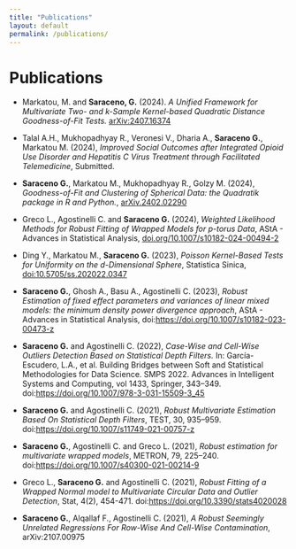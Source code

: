 ```yaml
---
title: "Publications"
layout: default
permalink: /publications/
---
```


# Publications

- Markatou, M. and **Saraceno, G.** (2024). *A Unified Framework for Multivariate Two- and k-Sample Kernel-based Quadratic Distance Goodness-of-Fit Tests.* [arXiv:2407.16374](https://doi.org/10.48550/arXiv.2407.16374)

- Talal A.H., Mukhopadhyay R., Veronesi V., Dharia A., **Saraceno G.**, Markatou M. (2024), *Improved Social Outcomes after Integrated Opioid Use Disorder and Hepatitis C Virus Treatment through Facilitated Telemedicine*, Submitted.

- **Saraceno G.**, Markatou M., Mukhopadhyay R., Golzy M. (2024), *Goodness-of-Fit and Clustering of Spherical Data: the Quadratik package in R and Python.*, [arXiv.2402.02290](https://doi.org/10.48550/arXiv.2402.02290)

- Greco L., Agostinelli C. and **Saraceno G.** (2024), *Weighted Likelihood Methods for Robust Fitting of Wrapped Models for p-torus Data*, AStA - Advances in Statistical Analysis, [doi.org/10.1007/s10182-024-00494-2](https://link.springer.com/article/10.1007/s10182-024-00494-2)
 
 - Ding Y., Markatou M., **Saraceno G.** (2023), *Poisson Kernel-Based Tests for Uniformity on the d-Dimensional Sphere*, Statistica Sinica, [doi:10.5705/ss.202022.0347](https://r.search.yahoo.com/_ylt=AwrhQhI2h_pm90YrYtXc5olQ;_ylu=Y29sbwNiZjEEcG9zAzEEdnRpZAMEc2VjA3Ny/RV=2/RE=1727723447/RO=10/RU=https%3a%2f%2fwww3.stat.sinica.edu.tw%2fss_newpaper%2fSS-2022-0347_na.pdf/RK=2/RS=sUkD8.YvcGzeQG78h507Gz8IcRM-)

- **Saraceno G.**, Ghosh A., Basu A., Agostinelli C. (2023), *Robust Estimation of fixed effect parameters and variances of linear mixed models: the minimum density power divergence approach*, AStA - Advances in Statistical Analysis, doi:https://doi.org/10.1007/s10182-023-00473-z

- **Saraceno G.** and Agostinelli C. (2022), *Case-Wise and Cell-Wise Outliers Detection Based on Statistical Depth Filters.* In: García-Escudero, L.A., et al. Building Bridges between Soft and Statistical Methodologies for Data Science. SMPS 2022. Advances in Intelligent Systems and Computing, vol 1433, Springer, 343–349. doi:https://doi.org/10.1007/978-3-031-15509-3_45

- **Saraceno G.** and Agostinelli C. (2021), *Robust Multivariate Estimation Based On Statistical Depth Filters*, TEST, 30, 935–959. doi:https://doi.org/10.1007/s11749-021-00757-z

- **Saraceno G.**, Agostinelli C. and Greco L. (2021), *Robust estimation for multivariate wrapped models*, METRON, 79, 225–240. doi:https://doi.org/10.1007/s40300-021-00214-9

- Greco L., **Saraceno G.** and Agostinelli C. (2021), *Robust Fitting of a Wrapped Normal model to Multivariate Circular Data and Outlier Detection*, Stat, 4(2), 454-471. doi:https://doi.org/10.3390/stats4020028

- **Saraceno G.**, Alqallaf F., Agostinelli C. (2021), *A Robust Seemingly Unrelated Regressions For Row-Wise And Cell-Wise Contamination*, arXiv:2107.00975
